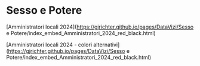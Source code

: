 # Sesso e Potere

[Amministratori locali 2024](https://gjrichter.github.io/pages/DataVizi/Sesso e Potere/index_embed_Amministratori_2024_red_black.html)

[Amministratori locali 2024 - colori alternativi](https://gjrichter.github.io/pages/DataVizi/Sesso e Potere/index_embed_Amministratori_2024_red_black.html)







